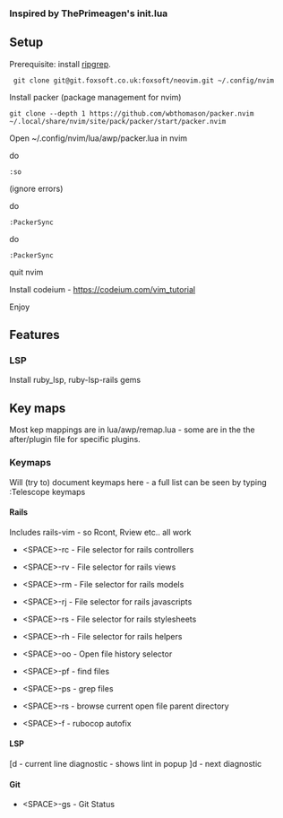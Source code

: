 ### Inspired by ThePrimeagen's init.lua

## Setup

Prerequisite: install [ripgrep](https://github.com/BurntSushi/ripgrep).


``` git clone git@git.foxsoft.co.uk:foxsoft/neovim.git ~/.config/nvim```

Install packer (package management for nvim)

``` git clone --depth 1 https://github.com/wbthomason/packer.nvim ~/.local/share/nvim/site/pack/packer/start/packer.nvim ```

Open ~/.config/nvim/lua/awp/packer.lua in nvim

do

```:so```

(ignore errors)

do

```:PackerSync```

do

```:PackerSync```

quit nvim

Install codeium - https://codeium.com/vim_tutorial

Enjoy

## Features

### LSP
Install ruby_lsp, ruby-lsp-rails gems

## Key maps

Most kep mappings are in lua/awp/remap.lua - some are in the the after/plugin file for
specific plugins.


### Keymaps
Will (try to) document keymaps here - a full list can be seen by typing :Telescope keymaps

#### Rails

Includes rails-vim - so Rcont, Rview etc.. all work

- \<SPACE>-rc - File selector for rails controllers
- \<SPACE>-rv - File selector for rails views
- \<SPACE>-rm - File selector for rails models
- \<SPACE>-rj - File selector for rails javascripts
- \<SPACE>-rs - File selector for rails stylesheets
- \<SPACE>-rh - File selector for rails helpers

- \<SPACE>-oo - Open file history selector
- \<SPACE>-pf - find files
- \<SPACE>-ps - grep files
- \<SPACE>-rs - browse current open file parent directory

- \<SPACE>-f - rubocop autofix

#### LSP
[d - current line diagnostic - shows lint in popup
]d - next diagnostic

#### Git
- \<SPACE>-gs - Git Status

